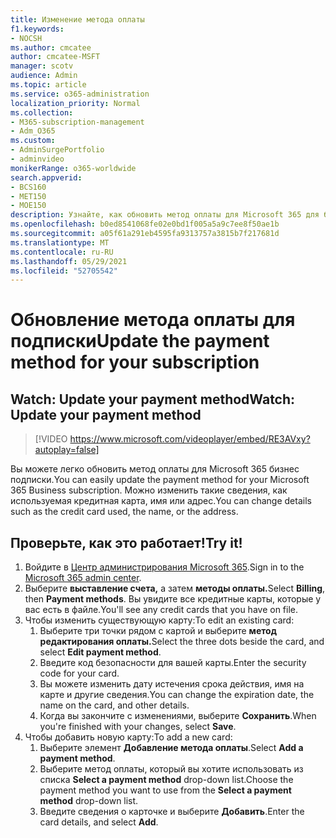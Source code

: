 ```yaml
---
title: Изменение метода оплаты
f1.keywords:
- NOCSH
ms.author: cmcatee
author: cmcatee-MSFT
manager: scotv
audience: Admin
ms.topic: article
ms.service: o365-administration
localization_priority: Normal
ms.collection:
- M365-subscription-management
- Adm_O365
ms.custom:
- AdminSurgePortfolio
- adminvideo
monikerRange: o365-worldwide
search.appverid:
- BCS160
- MET150
- MOE150
description: Узнайте, как обновить метод оплаты для Microsoft 365 для бизнеса.
ms.openlocfilehash: b0ed8541068fe02e0bd1f005a5a9c7ee8f50ae1b
ms.sourcegitcommit: a05f61a291eb4595fa9313757a3815b7f217681d
ms.translationtype: MT
ms.contentlocale: ru-RU
ms.lasthandoff: 05/29/2021
ms.locfileid: "52705542"
---
```

# <a name="update-the-payment-method-for-your-subscription"></a><span data-ttu-id="03ce7-103">Обновление метода оплаты для подписки</span><span class="sxs-lookup"><span data-stu-id="03ce7-103">Update the payment method for your subscription</span></span>

## <a name="watch-update-your-payment-method"></a><span data-ttu-id="03ce7-104">Watch: Update your payment method</span><span class="sxs-lookup"><span data-stu-id="03ce7-104">Watch: Update your payment method</span></span>

> [!VIDEO https://www.microsoft.com/videoplayer/embed/RE3AVxy?autoplay=false]

<span data-ttu-id="03ce7-105">Вы можете легко обновить метод оплаты для Microsoft 365 бизнес подписки.</span><span class="sxs-lookup"><span data-stu-id="03ce7-105">You can easily update the payment method for your Microsoft 365 Business subscription.</span></span> <span data-ttu-id="03ce7-106">Можно изменить такие сведения, как используемая кредитная карта, имя или адрес.</span><span class="sxs-lookup"><span data-stu-id="03ce7-106">You can change details such as the credit card used, the name, or the address.</span></span>

## <a name="try-it"></a><span data-ttu-id="03ce7-107">Проверьте, как это работает!</span><span class="sxs-lookup"><span data-stu-id="03ce7-107">Try it!</span></span>

1. <span data-ttu-id="03ce7-108">Войдите в [Центр администрирования Microsoft 365](https://admin.microsoft.com).</span><span class="sxs-lookup"><span data-stu-id="03ce7-108">Sign in to the [Microsoft 365 admin center](https://admin.microsoft.com).</span></span>
1. <span data-ttu-id="03ce7-109">Выберите **выставление счета,** а затем **методы оплаты.**</span><span class="sxs-lookup"><span data-stu-id="03ce7-109">Select **Billing**, then **Payment methods**.</span></span> <span data-ttu-id="03ce7-110">Вы увидите все кредитные карты, которые у вас есть в файле.</span><span class="sxs-lookup"><span data-stu-id="03ce7-110">You'll see any credit cards that you have on file.</span></span>
1. <span data-ttu-id="03ce7-111">Чтобы изменить существующую карту:</span><span class="sxs-lookup"><span data-stu-id="03ce7-111">To edit an existing card:</span></span>
    1. <span data-ttu-id="03ce7-112">Выберите три точки рядом с картой и выберите **метод редактирования оплаты.**</span><span class="sxs-lookup"><span data-stu-id="03ce7-112">Select the three dots beside the card, and select **Edit payment method**.</span></span>
    1. <span data-ttu-id="03ce7-113">Введите код безопасности для вашей карты.</span><span class="sxs-lookup"><span data-stu-id="03ce7-113">Enter the security code for your card.</span></span>
    1. <span data-ttu-id="03ce7-114">Вы можете изменить дату истечения срока действия, имя на карте и другие сведения.</span><span class="sxs-lookup"><span data-stu-id="03ce7-114">You can change the expiration date, the name on the card, and other details.</span></span>
    1. <span data-ttu-id="03ce7-115">Когда вы закончите с изменениями, выберите **Сохранить**.</span><span class="sxs-lookup"><span data-stu-id="03ce7-115">When you're finished with your changes, select **Save**.</span></span>
1. <span data-ttu-id="03ce7-116">Чтобы добавить новую карту:</span><span class="sxs-lookup"><span data-stu-id="03ce7-116">To add a new card:</span></span>
    1. <span data-ttu-id="03ce7-117">Выберите элемент **Добавление метода оплаты**.</span><span class="sxs-lookup"><span data-stu-id="03ce7-117">Select **Add a payment method**.</span></span>
    1. <span data-ttu-id="03ce7-118">Выберите метод оплаты, который вы хотите использовать из списка **Select a payment method** drop-down list.</span><span class="sxs-lookup"><span data-stu-id="03ce7-118">Choose the payment method you want to use from the **Select a payment method** drop-down list.</span></span>
    1. <span data-ttu-id="03ce7-119">Введите сведения о карточке и выберите **Добавить**.</span><span class="sxs-lookup"><span data-stu-id="03ce7-119">Enter the card details, and select **Add**.</span></span>
